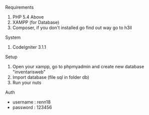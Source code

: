 Requirements

1. PHP 5.4 Above
2. XAMPP (for Database)
3. Composer, if you don't installed go find out way go to h3ll

System

1. CodeIgniter 3.1.1

Setup

1. Open your xampp, go to phpmyadmin and create new database "inventarisweb"
2. Import database (file sql in folder db)
3. Run your nuts

Auth

- username : renn18
- password : 123456
